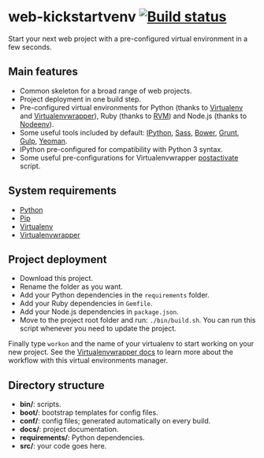 # web-kickstartvenv [![Build status](https://travis-ci.org/srus/web-kickstartvenv.svg?branch=master)](https://travis-ci.org/srus/web-kickstartvenv)

Start your next web project with a pre-configured virtual environment in a few seconds.

## Main features

- Common skeleton for a broad range of web projects.
- Project deployment in one build step.
- Pre-configured virtual environments for Python (thanks to [Virtualenv](https://github.com/pypa/virtualenv) and [Virtualenvwrapper](https://bitbucket.org/dhellmann/virtualenvwrapper/)), Ruby (thanks to [RVM](https://github.com/wayneeseguin/rvm)) and Node.js (thanks to [Nodeenv](https://github.com/ekalinin/nodeenv)).
- Some useful tools included by default: [IPython](http://ipython.org/), [Sass](http://sass-lang.com/), [Bower](http://bower.io/), [Grunt](http://gruntjs.com/), [Gulp](http://gulpjs.com/), [Yeoman](http://yeoman.io/).
- IPython pre-configured for compatibility with Python 3 syntax.
- Some useful pre-configurations for Virtualenvwrapper [postactivate](http://virtualenvwrapper.readthedocs.org/en/latest/scripts.html#postactivate) script.

## System requirements

- [Python](https://www.python.org/)
- [Pip](https://pypi.python.org/pypi/pip/)
- [Virtualenv](https://pypi.python.org/pypi/virtualenv/)
- [Virtualenvwrapper](https://pypi.python.org/pypi/virtualenvwrapper/)

## Project deployment

- Download this project.
- Rename the folder as you want.
- Add your Python dependencies in the `requirements` folder.
- Add your Ruby dependencies in `Gemfile`.
- Add your Node.js dependencies in `package.json`. 
- Move to the project root folder and run: `./bin/build.sh`. You can run this script whenever you need to update the project.

Finally type `workon` and the name of your virtualenv to start working on your new project. See the [Virtualenvwrapper docs](http://virtualenvwrapper.readthedocs.org/) to learn more about the workflow with this virtual environments manager.

## Directory structure

- **bin/**: scripts.
- **boot/**: bootstrap templates for config files.
- **conf/**: config files; generated automatically on every build.
- **docs/**: project documentation.
- **requirements/**: Python dependencies.
- **src/**: your code goes here.

